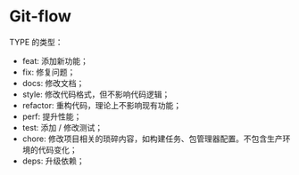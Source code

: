 # Git-flow
 TYPE 的类型：
  + feat: 添加新功能；
  + fix: 修复问题；
  + docs: 修改文档；
  + style: 修改代码格式，但不影响代码逻辑；
  + refactor: 重构代码，理论上不影响现有功能；
  + perf: 提升性能；
  + test: 添加 / 修改测试；
  + chore: 修改项目相关的琐碎内容，如构建任务、包管理器配置。不包含生产环境的代码变化；
  + deps: 升级依赖；

